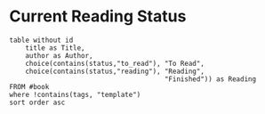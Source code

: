 # Current Reading Status
```dataview
table without id 
	title as Title, 
	author as Author, 
	choice(contains(status,"to_read"), "To Read", 
	choice(contains(status,"reading"), "Reading", 
									   "Finished")) as Reading
FROM #book 
where !contains(tags, "template")
sort order asc
```


# 




